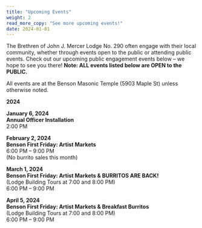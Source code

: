 ```yaml
---
title: "Upcoming Events"
weight: 2
read_more_copy: "See more upcoming events!"
date: 2024-01-01
--- 
```


The Brethren of John J. Mercer Lodge No. 290 often engage with their local community, whether through events open to the public or attending public events. Check out our upcoming public engagement events below &#8211; we hope to see you there! **Note: ALL events listed below are OPEN to the PUBLIC.**

All events are at the Benson Masonic Temple (5903 Maple St) unless otherwise noted.

**2024**

**January 6, 2024**  
**Annual Officer Installation**  
2:00 PM  
  
**February 2, 2024**  
**Benson First Friday: Artist Markets**  
6:00 PM &#8211; 9:00 PM  
(No burrito sales this month)  
  
**March 1, 2024  
Benson First Friday: Artist Markets & BURRITOS ARE BACK!**  
(Lodge Building Tours at 7:00 and 8:00 PM)  
6:00 PM &#8211; 9:00 PM  
  
**April 5, 2024**  
**Benson First Friday: Artist Markets & Breakfast Burritos**  
(Lodge Building Tours at 7:00 and 8:00 PM)  
6:00 PM &#8211; 9:00 PM
